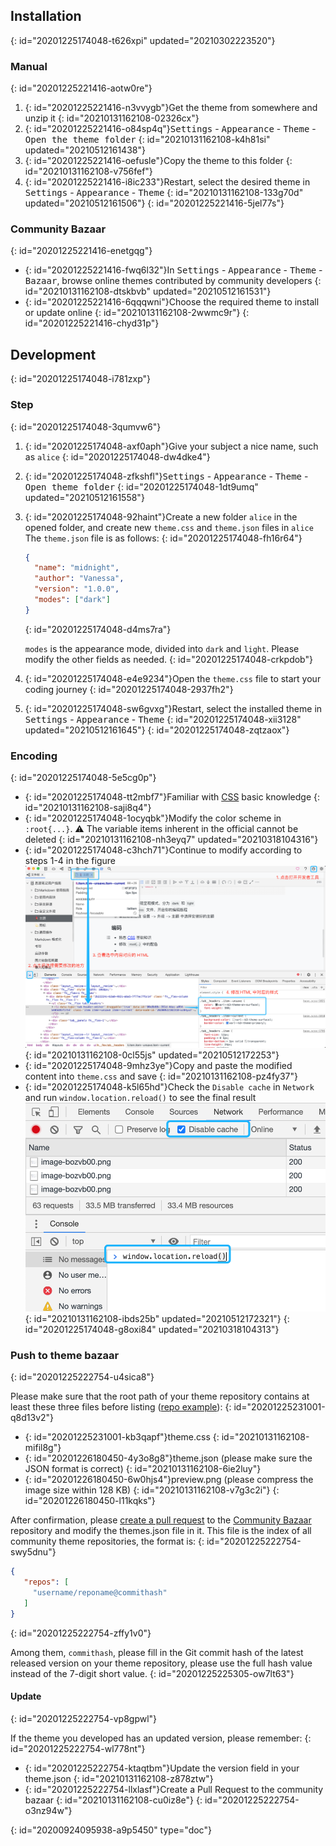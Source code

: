 ## Installation
{: id="20201225174048-t626xpi" updated="20210302223520"}

### Manual
{: id="20201225221416-aotw0re"}

1. {: id="20201225221416-n3vvygb"}Get the theme from somewhere and unzip it
   {: id="20210131162108-02326cx"}
2. {: id="20201225221416-o84sp4q"}<kbd>Settings</kbd> - <kbd>Appearance</kbd> - <kbd>Theme</kbd> - <kbd>Open the theme folder</kbd>
   {: id="20210131162108-k4h81si" updated="20210512161438"}
3. {: id="20201225221416-oefusle"}Copy the theme to this folder
   {: id="20210131162108-v756fef"}
4. {: id="20201225221416-i8ic233"}Restart, select the desired theme in <kbd>Settings</kbd> - <kbd>Appearance</kbd> - <kbd>Theme</kbd>
   {: id="20210131162108-133g70d" updated="20210512161506"}
{: id="20201225221416-5jel77s"}

### Community Bazaar
{: id="20201225221416-enetgqg"}

* {: id="20201225221416-fwq6l32"}In <kbd>Settings</kbd> - <kbd>Appearance</kbd> - <kbd>Theme</kbd> - <kbd>Bazaar</kbd>, browse online themes contributed by community developers
  {: id="20210131162108-dtskbvb" updated="20210512161531"}
* {: id="20201225221416-6qqqwni"}Choose the required theme to install or update online
  {: id="20210131162108-2wwmc9r"}
{: id="20201225221416-chyd31p"}

## Development
{: id="20201225174048-i781zxp"}

### Step
{: id="20201225174048-3qumvw6"}

1. {: id="20201225174048-axf0aph"}Give your subject a nice name, such as `alice`
   {: id="20201225174048-dw4dke4"}
2. {: id="20201225174048-zfkshfl"}<kbd>Settings</kbd> - <kbd>Appearance</kbd> - <kbd>Theme</kbd> - <kbd>Open theme folder</kbd>
   {: id="20201225174048-1dt9umq" updated="20210512161558"}
3. {: id="20201225174048-92haint"}Create a new folder `alice` in the opened folder, and create new `theme.css` and `theme.json` files in `alice`
   The `theme.json` file is as follows:
   {: id="20201225174048-fh16r64"}

   ```json
   {
     "name": "midnight",
     "author": "Vanessa",
     "version": "1.0.0",
     "modes": ["dark"]
   }
   ```
   {: id="20201225174048-d4ms7ra"}

   `modes` is the appearance mode, divided into `dark` and `light`. Please modify the other fields as needed.
   {: id="20201225174048-crkpdob"}
4. {: id="20201225174048-e4e9234"}Open the `theme.css` file to start your coding journey
   {: id="20201225174048-2937fh2"}
5. {: id="20201225174048-sw6gvxg"}Restart, select the installed theme in <kbd>Settings</kbd> - <kbd>Appearance</kbd> - <kbd>Theme</kbd>
   {: id="20201225174048-xii3128" updated="20210512161645"}
{: id="20201225174048-zqtzaox"}

### Encoding
{: id="20201225174048-5e5cg0p"}

* {: id="20201225174048-tt2mbf7"}Familiar with [CSS](https://developer.mozilla.org/en-US/docs/Web/CSS) basic knowledge
  {: id="20210131162108-saji8q4"}
* {: id="20201225174048-1ocyqbk"}Modify the color scheme in `:root{...}`. ⚠️ The variable items inherent in the official cannot be deleted
  {: id="20210131162108-nh3eyq7" updated="20210318104316"}
* {: id="20201225174048-c3hch71"}Continue to modify according to steps 1-4 in the figure
  ![custom-theme1.png](assets/custom-theme1-20210512172253-eqdgnkd.png)
  {: id="20210131162108-0cl55js" updated="20210512172253"}
* {: id="20201225174048-9mhz3ye"}Copy and paste the modified content into `theme.css` and save
  {: id="20210131162108-pz4fy37"}
* {: id="20201225174048-k5l65hd"}Check the `Disable cache` in `Network` and run `window.location.reload()` to see the final result
  ![custom-theme2.png](assets/custom-theme2-20210512172321-1qkspzd.png)
  {: id="20210131162108-ibds25b" updated="20210512172321"}
{: id="20201225174048-g8oxi84" updated="20210318104313"}

### Push to theme bazaar
{: id="20201225222754-u4sica8"}

Please make sure that the root path of your theme repository contains at least these three files before listing ([repo example](https://github.com/88250/Comfortably-Numb)):
{: id="20201225231001-q8d13v2"}

* {: id="20201225231001-kb3qapf"}theme.css
  {: id="20210131162108-mifil8g"}
* {: id="20201226180450-4y3o8g8"}theme.json (please make sure the JSON format is correct)
  {: id="20210131162108-6ie2luy"}
* {: id="20201226180450-6w0hjs4"}preview.png (please compress the image size within 128 KB)
  {: id="20210131162108-v7g3c2i"}
{: id="20201226180450-l11kqks"}

After confirmation, please [create a pull request](https://docs.github.com/en/free-pro-team@latest/github/collaborating-with-issues-and-pull-requests/creating-a-pull-request) to the [Community Bazaar](https://github.com/siyuan-note/bazaar) repository and modify the themes.json file in it. This file is the index of all community theme repositories, the format is:
{: id="20201225222754-swy5dnu"}

```json
{
   "repos": [
     "username/reponame@commithash"
   ]
}
```
{: id="20201225222754-zffy1v0"}

Among them, `commithash`, please fill in the Git commit hash of the latest released version on your theme repository, please use the full hash value instead of the 7-digit short value.
{: id="20201225225305-ow7lt63"}

#### Update
{: id="20201225222754-vp8gpwl"}

If the theme you developed has an updated version, please remember:
{: id="20201225222754-wl778nt"}

* {: id="20201225222754-ktaqtbm"}Update the version field in your theme.json
  {: id="20210131162108-z878ztw"}
* {: id="20201225222754-llxlasf"}Create a Pull Request to the community bazaar
  {: id="20210131162108-cu0iz8e"}
{: id="20201225222754-o3nz94w"}


{: id="20200924095938-a9p5450" type="doc"}
